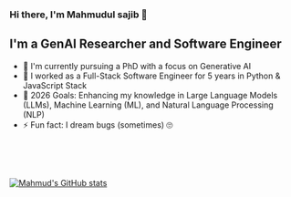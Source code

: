 ### Hi there, I'm Mahmudul sajib  👋

## I'm a GenAI Researcher and Software Engineer

- 🔭 I'm currently pursuing a PhD with a focus on Generative AI
- 🏃 I worked as a Full-Stack Software Engineer for 5 years in Python & JavaScript Stack
- 🥅 2026 Goals: Enhancing my knowledge in Large Language Models (LLMs), Machine Learning (ML), and Natural Language Processing (NLP)
- ⚡ Fun fact: I dream bugs (sometimes) 🙄

<br/>
<br/>
<br/>

[![Mahmud's GitHub stats](https://github-readme-stats.vercel.app/api?username=mahmud-sajib&hide=contribs)](https://github.com/mahmud-sajib/github-readme-stats)

